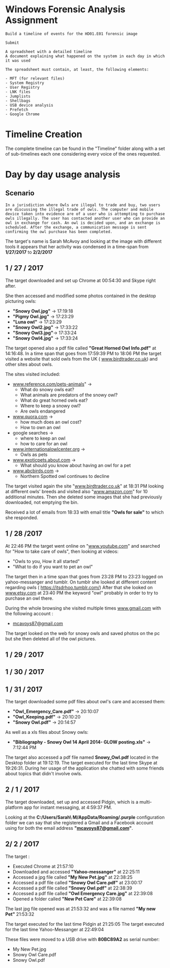 # Windows Forensic Analysis Assignment

```
Build a timeline of events for the HD01.E01 forensic image

Submit

A spreadsheet with a detailed timeline
A document explaining what happened on the system in each day in which it was used

The spreadsheet must contain, at least, the following elements:

- MFT (for relevant files)
- System Registry
- User Registry
- LNK files
- Jumplists
- Shellbags
- USB device analysis
- Prefetch
- Google Chrome
```

# Timeline Creation

The complete timeline can be found in the "Timeline" folder along with a set of sub-timelines each one considering every voice of the ones requested.

# Day by day usage analysis

## Scenario

```
In a jurisdiction where Owls are illegal to trade and buy, two users are discussing the illegal trade of owls. The computer and mobile device taken into evidence are of a user who is attempting to purchase owls illegally. The user has contacted another user who can provide an owl in exchange for cash. An owl is decided upon, and an exchange is scheduled. After the exchange, a communication message is sent confirming the owl purchase has been completed.
```

The target's name is Sarah McAvoy and looking at the image with different tools it appears that her activity was condensed in a time-span from **1/27/2017** to **2/2/2017**
## 1 / 27 / 2017

The target downloaded and set up Chrome at 00:54:30 and Skype right after.

She then accessed and modified some photos contained in the desktop picturing owls: 
- **"Snowy Owl.jpg"** -> 17:19:18
- **"Pigmy Owl.jpg"** -> 17:23:29
- **"Luna owl"** -> 17:23:29
- **"Snowy Owl2.jpg"** -> 17:33:22
- **"Snowy Owl3.jpg"**-> 17:33:24
- **"Snowy Owl4.jpg"** -> 17:33:24

The target opened also a pdf file called **"Great Horned Owl Info.pdf"** at 14:16:48.
In a time span that goes from 17:59:39 PM to 18:06 PM the target visited a website that sold owls from the UK ( www.birdtrader.co.uk) and other sites about owls.

The sites visited included: 
- www.reference.com/pets-animals" -> 
	- What do snowy owls eat?
	- What animals are predators of the snowy owl?
	- What do great horned owls eat?
	- Where to keep a snowy owl?
	- Are owls endangered
- www.quora.com -> 
	- how much does an owl cost?
	- How to own an owl 
- google searches -> 
	- where to keep an owl
	- how to care for an owl 
- www.internationalowlcenter.org ->
	- Owls as pets
- www.exoticpets.about.com -> 
	- What should you know about having an owl for a pet
-  www.abcbirds.com ->
	- Northern Spotted owl continues to decline

The target visited again the site "www.birdtrader.co.uk" at 18:31 PM looking at different owls' breeds and visited also "www.amazon.com" for 10 additional minutes.
Then she deleted some images that she had previously downloaded, not emptying the bin.

Received a lot of emails from 18:33 with email title **"Owls for sale"** to which she responded.

## 1 / 28 /2017

At 22:46 PM the target went online on "www.youtube.com" and searched for "How to take care of owls", then looking at videos:
- "Owls to you, How it all started"
- "What to do if you want to pet an owl"

The target then in a time span that goes from 23:28 PM to 23:23 logged on yahoo-messanger and tumblr.
On tumblr she looked at different content regarding owls ( https://itsdrhoo.tumblr.com/)
After that she looked on www.etsy.com at 23:40 PM the keyword "owl" probably in order to try to purchase an owl there.

During the whole browsing she visited multiple times www.gmail.com with the following account :
- mcavoys87@gmail.com

The target looked on the web for snowy owls and saved photos on the pc but she then deleted all of the owl pictures.

## 1 / 29 / 2017

## 1 / 30 / 2017
## 1 /  31 / 2017

The target downloaded some pdf files about owl's care and accessed them:
- **"Owl_Emergency_Care.pdf"** -> 20:10:07
- **"Owl_Keeping.pdf"** -> 20:10:20
- **"Snowy Owl.pdf"** -> 20:14:57

As well as a xls files about Snowy owls:
- **"Bibliography - Snowy Owl 14 April 2014- GLOW posting.xls"** -> 7:12:44 PM

The target also accessed a pdf file named **Snowy_Owl.pdf** located in the Desktop folder at 19:12:19.
The target executed for the last time Skype at 19:26:31.
During her usage of the application she chatted with some friends about topics that didn't involve owls.

## 2 / 1 / 2017 

The target downloaded, set up and accessed Pidgin, which is a multi-platform app for instant messaging, at 4:59:37 PM.

Looking at the **C:/Users/Sarah\ M/AppData/Roaming/.purple** configuration folder we can say that she registered a Gmail and a Facebook account using for both the email address **"mcavoys87@gmail.com"**.


## 2/ 2 / 2017

The target :
- Executed Chrome at 21:57:10
- Downloaded and accessed **"Yahoo-messanger"** at 22:25:11
- Accessed a jpg file called **"My New Pet.jpg"** at 22:38:25
- Accessed a pdf file called **"Snowy Owl Care.pdf"** at 23:00:17
- Accessed a pdf file called **"Snowy Owl.pdf"** at 22:38:39
- Accessed a pdf file called **"Owl Emergency Care.jpg"** at 22:39:08
- Opened a folder called **"New Pet Care"** at 22:39:08

The last jpg file opened was at 21:53:32 and was a file named **"My new Pet"** 21:53:32

The target executed for the last time Pidgin at 21:25:05
The target executed for the last time Yahoo-Messanger at 22:49:04

These files were moved to a USB drive with **80BC89A2** as serial number:
- My New Pet.jpg
- Snowy Owl Care.pdf
- Snowy Owl.pdf

